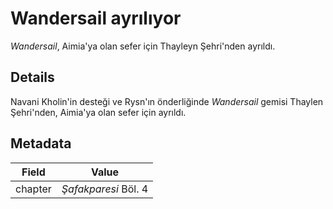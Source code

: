 # Wandersail ayrılıyor
*Wandersail*,  Aimia'ya olan sefer için Thayleyn Şehri'nden ayrıldı.

## Details
Navani Kholin'in desteği ve Rysn'ın önderliğinde *Wandersail* gemisi Thaylen Şehri'nden, Aimia'ya olan sefer için ayrıldı.

## Metadata
| Field | Value |
| ----- | ----- |
| chapter | *Şafakparesi* Böl. 4 |
